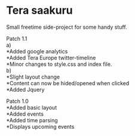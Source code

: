 # Tera saakuru
Small freetime side-project for some handy stuff.<br>

Patch 1.1<br>
a) <br>
*Added google analytics <br>
*Added Tera Europe twitter-timeline <br>
*Minor changes to style.css and index file.<br>
b)<br>
*Slight layout change<br>
*Content can now be hided/opened when clicked <br>
*Added Jquery<br>

Patch 1.0<br>
*Added basic layout<br>
*Added events<br>
*Added time parsing<br>
*Displays upcoming events<br>
